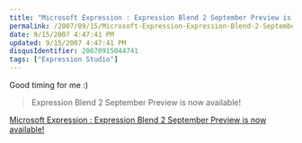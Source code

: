 ```yaml
---
title: "Microsoft Expression : Expression Blend 2 September Preview is now available!"
permalink: /2007/09/15/Microsoft-Expression-Expression-Blend-2-September-Preview-is-now-available!/
date: 9/15/2007 4:47:41 PM
updated: 9/15/2007 4:47:41 PM
disqusIdentifier: 20070915044741
tags: ["Expression Studio"]
---
```

Good timing for me :)

> Expression Blend 2 September Preview is now available!
<!-- more -->

[Microsoft Expression : Expression Blend 2 September Preview is now available!](http://blogs.msdn.com/expression/archive/2007/09/14/expression-blend-2-september-preview-is-now-available.aspx)
